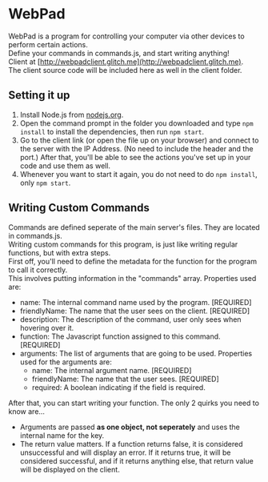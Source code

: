 # WebPad

WebPad is a program for controlling your computer via other devices to perform certain actions.  
Define your commands in commands.js, and start writing anything!  
Client at [http://webpadclient.glitch.me](http://webpadclient.glitch.me).  
The client source code will be included here as well in the client folder.  

## Setting it up

1. Install Node.js from [nodejs.org](https://nodejs.org/en/).  
2. Open the command prompt in the folder you downloaded and type `npm install` to install the dependencies, then run `npm start`.  
3. Go to the client link (or open the file up on your browser) and connect to the server with the IP Address. (No need to include the header and the port.) After that, you'll be able to see the actions you've set up in your code and use them as well.  
4. Whenever you want to start it again, you do not need to do `npm install`, only `npm start`.

## Writing Custom Commands

Commands are defined seperate of the main server's files. They are located in commands.js.  
Writing custom commands for this program, is just like writing regular functions, but with extra steps.  
First off, you'll need to define the metadata for the function for the program to call it correctly.  
This involves putting information in the "commands" array. Properties used are:  
- name: The internal command name used by the program. [REQUIRED]
- friendlyName: The name that the user sees on the client. [REQUIRED]
- description: The description of the command, user only sees when hovering over it.
- function: The Javascript function assigned to this command. [REQUIRED]
- arguments: The list of arguments that are going to be used. Properties used for the arguments are:
  - name: The internal argument name. [REQUIRED]
  - friendlyName: The name that the user sees. [REQUIRED]
  - required: A boolean indicating if the field is required.  
  
After that, you can start writing your function. The only 2 quirks you need to know are...
- Arguments are passed **as one object, not seperately** and uses the internal name for the key.
- The return value matters. If a function returns false, it is considered unsuccessful and will display an error. If it returns true, it will be considered successful, and if it returns anything else, that return value will be displayed on the client.
